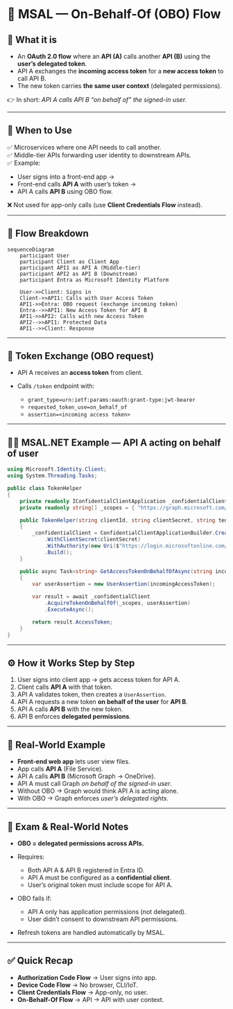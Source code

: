 # 🔄 MSAL — On-Behalf-Of (OBO) Flow

## 📖 What it is

- An **OAuth 2.0 flow** where an **API (A)** calls another **API (B)** using the **user’s delegated token**.
- API A exchanges the **incoming access token** for a **new access token** to call API B.
- The new token carries **the same user context** (delegated permissions).

👉 In short: _API A calls API B “on behalf of” the signed-in user._

---

## 🧭 When to Use

✅ Microservices where one API needs to call another.  
✅ Middle-tier APIs forwarding user identity to downstream APIs.  
✅ Example:

- User signs into a front-end app →
- Front-end calls **API A** with user’s token →
- API A calls **API B** using OBO flow.

❌ Not used for app-only calls (use **Client Credentials Flow** instead).

---

## 🔄 Flow Breakdown

```mermaid
sequenceDiagram
    participant User
    participant Client as Client App
    participant API1 as API A (Middle-tier)
    participant API2 as API B (Downstream)
    participant Entra as Microsoft Identity Platform

    User->>Client: Signs in
    Client->>API1: Calls with User Access Token
    API1->>Entra: OBO request (exchange incoming token)
    Entra-->>API1: New Access Token for API B
    API1->>API2: Calls with new Access Token
    API2-->>API1: Protected Data
    API1-->>Client: Response
```

---

## 📌 Token Exchange (OBO request)

- API A receives an **access token** from client.
- Calls `/token` endpoint with:

  - `grant_type=urn:ietf:params:oauth:grant-type:jwt-bearer`
  - `requested_token_use=on_behalf_of`
  - `assertion=<incoming access token>`

---

## ✍🏻 MSAL.NET Example — API A acting on behalf of user

```csharp
using Microsoft.Identity.Client;
using System.Threading.Tasks;

public class TokenHelper
{
    private readonly IConfidentialClientApplication _confidentialClient;
    private readonly string[] _scopes = { "https://graph.microsoft.com/User.Read" };

    public TokenHelper(string clientId, string clientSecret, string tenantId)
    {
        _confidentialClient = ConfidentialClientApplicationBuilder.Create(clientId)
            .WithClientSecret(clientSecret)
            .WithAuthority(new Uri($"https://login.microsoftonline.com/{tenantId}"))
            .Build();
    }

    public async Task<string> GetAccessTokenOnBehalfOfAsync(string incomingAccessToken)
    {
        var userAssertion = new UserAssertion(incomingAccessToken);

        var result = await _confidentialClient
            .AcquireTokenOnBehalfOf(_scopes, userAssertion)
            .ExecuteAsync();

        return result.AccessToken;
    }
}
```

---

## ⚙️ How it Works Step by Step

1. User signs into client app → gets access token for API A.
2. Client calls **API A** with that token.
3. API A validates token, then creates a `UserAssertion`.
4. API A requests a new token **on behalf of the user** for **API B**.
5. API A calls **API B** with the new token.
6. API B enforces **delegated permissions**.

---

## 📝 Real-World Example

- **Front-end web app** lets user view files.
- App calls **API A** (File Service).
- API A calls **API B** (Microsoft Graph → OneDrive).
- API A must call Graph _on behalf of the signed-in user_.
- Without OBO → Graph would think API A is acting alone.
- With OBO → Graph enforces _user’s delegated rights_.

---

## 📌 Exam & Real-World Notes

- **OBO = delegated permissions across APIs.**
- Requires:

  - Both API A & API B registered in Entra ID.
  - API A must be configured as a **confidential client**.
  - User’s original token must include scope for API A.

- OBO fails if:

  - API A only has application permissions (not delegated).
  - User didn’t consent to downstream API permissions.

- Refresh tokens are handled automatically by MSAL.

---

## ✅ Quick Recap

- **Authorization Code Flow** → User signs into app.
- **Device Code Flow** → No browser, CLI/IoT.
- **Client Credentials Flow** → App-only, no user.
- **On-Behalf-Of Flow** → API → API with user context.
